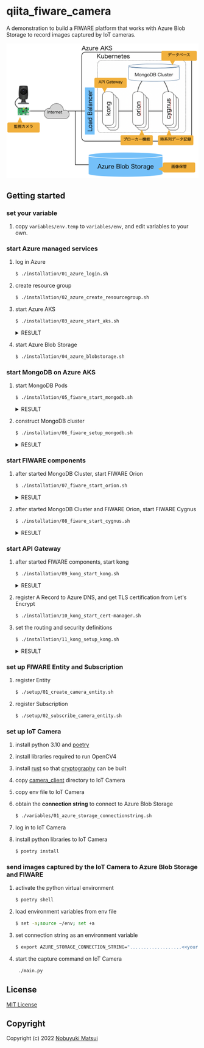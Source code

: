 # qiita\_fiware\_camera
A demonstration to build a FIWARE platform that works with Azure Blob Storage to record images captured by IoT cameras.

![architecture](./qiita_fiware_camera.png)

## Getting started
### set your variable
1. copy `variables/env.temp` to `variables/env`, and edit variables to your own.

### start Azure managed services
1. log in Azure

    ```bash
    $ ./installation/01_azure_login.sh
    ```
1. create resource group

    ```bash
    $ ./installation/02_azure_create_resourcegroup.sh
    ```
1. start Azure AKS

    ```bash
    $ ./installation/03_azure_start_aks.sh
    ```
    <details><summary>RESULT</summary><div>

    ```bash
    $ kubectl get nodes
    NAME                                STATUS   ROLES   AGE     VERSION
    aks-nodepool1-14606101-vmss000000   Ready    agent   7m12s   v1.24.0
    aks-nodepool1-14606101-vmss000001   Ready    agent   7m14s   v1.24.0
    aks-nodepool1-14606101-vmss000002   Ready    agent   7m17s   v1.24.0
    ```
    <div></details>
1. start Azure Blob Storage

    ```bash
    $ ./installation/04_azure_blobstorage.sh
    ```
### start MongoDB on Azure AKS
1. start MongoDB Pods

    ```bash
    $ ./installation/05_fiware_start_mongodb.sh
    ```
    <details><summary>RESULT</summary><div>

    ```bash
    $ kubectl get pods -l app.kubernetes.io/name=mongodb
    NAME        READY   STATUS    RESTARTS   AGE
    mongodb-0   1/1     Running   0          2m55s
    mongodb-1   1/1     Running   0          2m
    mongodb-2   1/1     Running   0          65s
    ```
    <div></details>
1. construct MongoDB cluster

    ```bash
    $ ./installation/06_fiware_setup_mongodb.sh
    ```
    <details><summary>RESULT</summary><div>

    ```bash
    [
      {
        name: 'mongodb-0.mongodb-headless.default.svc.cluster.local:27017',
        stateStr: 'PRIMARY'
      },
      {
        name: 'mongodb-1.mongodb-headless.default.svc.cluster.local:27017',
        stateStr: 'SECONDARY'
      },
      {
        name: 'mongodb-2.mongodb-headless.default.svc.cluster.local:27017',
        stateStr: 'SECONDARY'
      }
    ]
    ```
    <div></details>
### start FIWARE components
1. after started MongoDB Cluster, start FIWARE Orion

    ```bash
    $ ./installation/07_fiware_start_orion.sh
    ```
    <details><summary>RESULT</summary><div>

    ```bash
    $ kubectl get pods -l app=orion
    NAME                     READY   STATUS    RESTARTS   AGE
    orion-54c98d69c7-4tjmh   1/1     Running   0          4m48s
    orion-54c98d69c7-964st   1/1     Running   0          4m48s
    orion-54c98d69c7-kgxrl   1/1     Running   0          4m48s
    ```
    <div></details>
1. after started MongoDB Cluster and FIWARE Orion, start FIWARE Cygnus

    ```bash
    $ ./installation/08_fiware_start_cygnus.sh
    ```
    <details><summary>RESULT</summary><div>

    ```bash
    $ kubectl get pods -l app=cygnus
    NAME                      READY   STATUS    RESTARTS   AGE
    cygnus-6dc69bdd9f-l6kql   1/1     Running   0          105s
    cygnus-6dc69bdd9f-pzplw   1/1     Running   0          105s
    cygnus-6dc69bdd9f-w8dss   1/1     Running   0          105s
    ```
    <div></details>
### start API Gateway
1. after started FIWARE components, start kong

    ```bash
    $ ./installation/09_kong_start_kong.sh
    ```
    <details><summary>RESULT</summary><div>

    ```bash
    $ kubectl -n kong get pods
    NAME                            READY   STATUS    RESTARTS   AGE
    ingress-kong-6454f9b96b-nbfsp   2/2     Running   0          4m52s
    ingress-kong-6454f9b96b-xz6mh   2/2     Running   0          4m52s
    ingress-kong-6454f9b96b-zx9qw   2/2     Running   0          4m52s
    ```
    ```bash
    $ kubectl -n kong get services
    NAME                      TYPE           CLUSTER-IP     EXTERNAL-IP       PORT(S)                      AGE
    kong-proxy                LoadBalancer   10.0.104.182   xxx.xxx.xxx.xxx   80:31629/TCP,443:30182/TCP   3m31s
    kong-validation-webhook   ClusterIP      10.0.37.181    <none>            443/TCP   
    ```
    <div></details>
1. register A Record to Azure DNS, and get TLS certification from Let's Encrypt

    ```bash
    $ ./installation/10_kong_start_cert-manager.sh
    ```
1. set the routing and security definitions

    ```bash
    $ ./installation/11_kong_setup_kong.sh
    ```
    <details><summary>RESULT</summary><div>

    ```bash
    $ curl -i http://fiware-camera.example.com/
    HTTP/1.1 404 Not Found
    Date: Sun, 26 Jun 2022 13:25:25 GMT
    Content-Type: application/json; charset=utf-8
    Connection: keep-alive
    Content-Length: 48
    X-Kong-Response-Latency: 0
    Server: kong/2.8.1

    {"message":"no Route matched with those values"}
    ```
    ```bash
    $ curl -i http://fiware-camera.example.com/version
    HTTP/1.1 301 Moved Permanently
    Date: Sun, 26 Jun 2022 13:26:10 GMT
    Content-Type: text/html
    Content-Length: 134
    Connection: keep-alive
    Location: https://fiware-camera.example.com/version
    X-Kong-Response-Latency: 0
    Server: kong/2.8.1

    <html>
    <head><title>301 Moved Permanently</title></head>
    <body>
    <center><h1>301 Moved Permanently</h1></center>
    </body>
    </html>
    ```
    ```bash
    $ curl -i https://fiware-camera.example.com/version
    HTTP/2 401
    date: Sun, 26 Jun 2022 13:26:37 GMT
    content-type: application/json; charset=utf-8
    www-authenticate: Key realm="kong"
    content-length: 45
    x-kong-response-latency: 0
    server: kong/2.8.1

    {
      "message":"No API key found in request"
    }
    ```
    ```bash
    $ curl -i -H "Authorization: ${API_TOKEN}" https://fiware-camera.example.com/version
    HTTP/2 200
    content-type: application/json
    content-length: 656
    fiware-correlator: f3fe3f82-f553-11ec-82c3-4a55b25ab823
    date: Sun, 26 Jun 2022 13:29:06 GMT
    x-kong-upstream-latency: 4
    x-kong-proxy-latency: 2
    via: kong/2.8.1

    {
    "orion" : {
      "version" : "3.4.0",
      "uptime" : "0 d, 0 h, 48 m, 20 s",
      "git_hash" : "e8ed9c5f363ab503ac406a9e62a213640d9c2864",
      "compile_time" : "Tue Dec 14 09:34:09 UTC 2021",
      "compiled_by" : "root",
      "compiled_in" : "5221bc0800ef",
      "release_date" : "Tue Dec 14 09:34:09 UTC 2021",
      "machine" : "x86_64",
      "doc" : "https://fiware-orion.rtfd.io/en/3.4.0/",
      "libversions": {
         "boost": "1_66",
         "libcurl": "libcurl/7.61.1 OpenSSL/1.1.1k zlib/1.2.11 nghttp2/1.33.0",
         "libmosquitto": "2.0.12",
         "libmicrohttpd": "0.9.70",
         "openssl": "1.1",
         "rapidjson": "1.1.0",
         "mongoc": "1.17.4",
         "bson": "1.17.4"
      }
    }
    }
    ```
    <div></details>
### set up FIWARE Entity and Subscription
1. register Entity

    ```bash
    $ ./setup/01_create_camera_entity.sh
    ```
1. register Subscription

    ```bash
    $ ./setup/02_subscribe_camera_entity.sh
    ```
### set up IoT Camera
1. install python 3.10 and [poetry](https://cocoatomo.github.io/poetry-ja/)
1. install libraries required to run OpenCV4
1. install [rust](https://www.rust-lang.org/) so that [cryptography](https://pypi.org/project/cryptography/) can be built
1. copy [camera\_client](/tree/main/camera_client) directory to IoT Camera
1. copy env file to IoT Camera
1. obtain the **connection string** to connect to Azure Blob Storage

    ```bash
    $ ./variables/01_azure_storage_connectionstring.sh
    ```
1. log in to IoT Camera
1. install python libraries to IoT Camera

    ```bash
    $ poetry install
    ```
### send images captured by the IoT Camera to Azure Blob Storage and FIWARE
1. activate the python virtual environment

    ```bash
    $ poetry shell
    ```
1. load environment variables from env file

    ```bash
    $ set -a;source ~/env; set +a
    ```
1. set connection string as an environment variable

    ```bash
    $ export AZURE_STORAGE_CONNECTION_STRING="...................<<your connection string>>...................."
    ```
1. start the capture command on IoT Camera

    ```bash
     ./main.py
    ```

## License

[MIT License](/LICENSE)

## Copyright
Copyright (c) 2022 [Nobuyuki Matsui](mailto:nobuyuki.matsui@gmail.com)

